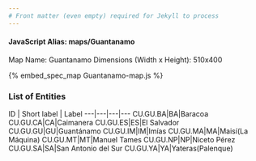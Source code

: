 ```yaml
---
# Front matter (even empty) required for Jekyll to process
---
```


#### JavaScript Alias: maps/Guantanamo

Map Name: Guantanamo
Dimensions (Width x Height): 510x400



{% embed_spec_map Guantanamo-map.js %}

### List of Entities

ID | Short label | Label
---|---|---|---
CU.GU.BA|BA|Baracoa
CU.GU.CA|CA|Caimanera
CU.GU.ES|ES|El Salvador
CU.GU.GU|GU|Guantánamo
CU.GU.IM|IM|Imías
CU.GU.MA|MA|Maisí(La Máquina)
CU.GU.MT|MT|Manuel Tames
CU.GU.NP|NP|Niceto Pérez
CU.GU.SA|SA|San Antonio del Sur
CU.GU.YA|YA|Yateras(Palenque)